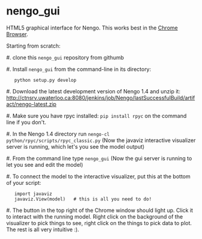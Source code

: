 nengo_gui
=========

HTML5 graphical interface for Nengo.  This works best in the <a href="
https://www.google.com/intl/en_ca/chrome/browser/?&brand=CHMA&utm_campaign=en&utm_source=en-ha-ca-bk&utm_medium=ha">
Chrome Browser</a>.

Starting from scratch:

#. clone this ``nengo_gui`` repository from githumb

#. Install ``nengo_gui`` from the command-line in its directory:

```
   python setup.py develop
```
#. Download the latest development version of Nengo 1.4 and unzip it: 
http://ctnsrv.uwaterloo.ca:8080/jenkins/job/Nengo/lastSuccessfulBuild/artifact/nengo-latest.zip

#. Make sure you have rpyc installed: ``pip install rpyc`` on the command line if you don't.

#. In the Nengo 1.4 directory run ``nengo-cl python/rpyc/scripts/rpyc_classic.py``
(Now the javaviz interactive visualizer server is running, which let's you see the model output)

#. From the command line type ``nengo_gui``
(Now the gui server is running to let you see and edit the model)

#. To connect the model to the interactive visualizer, put this at the bottom of your script:

```
   import javaviz   
   javaviz.View(model)   # this is all you need to do!
```

#. The button in the top right of the Chrome window should light up.  Click it to interact with the running 
model. Right click on the background of the visualizer to pick things to see, right click on the things to pick
data to plot. The rest is all very intuitive :).


